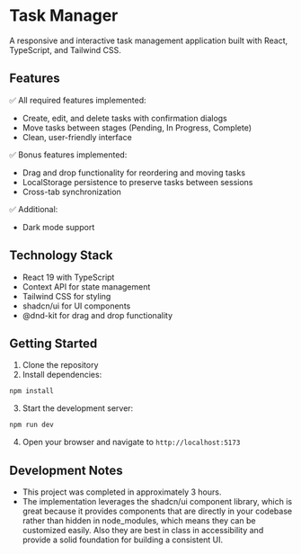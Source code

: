 # Task Manager

A responsive and interactive task management application built with React, TypeScript, and Tailwind CSS.

## Features

✅ All required features implemented:

- Create, edit, and delete tasks with confirmation dialogs
- Move tasks between stages (Pending, In Progress, Complete)
- Clean, user-friendly interface

✅ Bonus features implemented:

- Drag and drop functionality for reordering and moving tasks
- LocalStorage persistence to preserve tasks between sessions
- Cross-tab synchronization

✅ Additional:

- Dark mode support

## Technology Stack

- React 19 with TypeScript
- Context API for state management
- Tailwind CSS for styling
- shadcn/ui for UI components
- @dnd-kit for drag and drop functionality

## Getting Started

1. Clone the repository
2. Install dependencies:

```bash
npm install
```

3. Start the development server:

```bash
npm run dev
```

4. Open your browser and navigate to `http://localhost:5173`

## Development Notes

- This project was completed in approximately 3 hours.
- The implementation leverages the shadcn/ui component library, which is great because it provides components that are directly in your codebase rather than hidden in node_modules, which means they can be customized easily. Also they are best in class in accessibility and provide a solid foundation for building a consistent UI.
